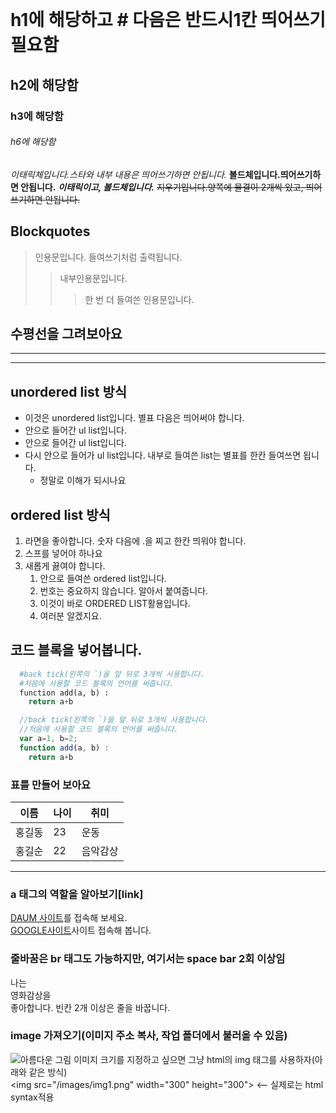 ```

```


```

```

# h1에 해당하고 # 다음은 반드시1칸 띄어쓰기 필요함
## h2에 해당함
### h3에 해당함
###### h6에 해당함

*이태릭체입니다.스타와 내부 내용은 띄어쓰기하면 안됩니다.*
**볼드체입니다.띄어쓰기하면 안됩니다.**
***이태릭이고, 볼드체입니다.***
~~지우기입니다.양쪽에 물결이 2개씩 있고, 띄어쓰기하면 안됩니다.~~

## Blockquotes
>인용문입니다. 들여쓰기처럼 출력됩니다.
>> 내부인용문입니다. 
>>> 한 번 더 들여쓴 인용문입니다.

수평선을 그려보아요
---
***
___

## unordered list 방식
* 이것은 unordered list입니다. 별표 다음은 띄어써야 합니다.
 * 안으로 들어간 ul list입니다.
 * 안으로 들어간 ul list입니다.
  * 다시 안으로 들어가 ul list입니다. 내부로 들여쓴 list는 별표를 한칸 들여쓰면 됩니다.
    * 정말로 이해가 되시나요
  

## ordered list 방식
1. 라면을 좋아합니다. 숫자 다음에 .을 찌고 한칸 띄워야 합니다.
2. 스프를 넣어야 하나요
3. 새롭게 끓여야 합니다.
   1. 안으로 들여쓴 ordered list입니다.
   1. 번호는 중요하지 않습니다. 알아서 붙여줍니다.
     1. 이것이 바로 ORDERED LIST활용입니다.
     1. 여러분 알겠지요.

## 코드 블록을 넣어봅니다.
``` python
  #back tick(왼쪽의 `)을 앞 뒤로 3개씩 사용합니다.
  #처음에 사용할 코드 블록의 언어를 써줍니다.
  function add(a, b) :
    return a+b
```
``` javascript
  //back tick(왼쪽의 `)을 앞 뒤로 3개씩 사용합니다.
  //처음에 사용할 코드 블록의 언어를 써줍니다.
  var a=1, b=2;
  function add(a, b) :
    return a+b
```
### 표를 만들어 보아요
이름 | 나이 | 취미 
----|----|----   
홍길동 | 23 | 운동  
홍길순 | 22 | 음악감상  

***

### a 태그의 역할을 알아보기[link]
[DAUM 사이트]("http://www.daum.net)를 접속해 보세요.  
[GOOGLE사이트]("http://www.google.com")사이트 접속해 봅니다.

### 줄바꿈은 br 태그도 가능하지만, 여기서는 space bar 2회 이상임
나는  
영화감상을  
좋아합니다.
빈칸 2개 이상은 줄을 바꿉니다.

### image 가져오기(이미지 주소 복사, 작업 폴더에서 불러올 수 있음)
![아름다운 그림](https://cdn.pixabay.com/photo/2015/04/23/22/00/tree-736885_960_720.jpg)
이미지 크기를 지정하고 싶으면 그냥 html의 img 태그를 사용하자(아래와 같은 방식)  
&lt;img src="/images/img1.png" width="300" height="300"&gt; <-- 실제로는 html syntax적용


```

```
